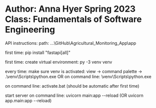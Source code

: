  # Author: Anna Hyer Spring 2023 Class: Fundamentals of Software Engineering

API instructions:
path: ...\GitHub\Agricultural_Monitoring_App\app

first time: pip install "fastapi[all]"

first time: create virtual environment: py -3 venv venv

every time: make sure venv is activated: view -> command palette ->                      .\venv\Scripts\python.exe
OR on command line:
  \\venv\Scripts\python.exe

on command line: activate.bat (should be automatic after first time)

start server on command line: uvicorn main:app --reload (OR uvicorn app.main:app --reload)
